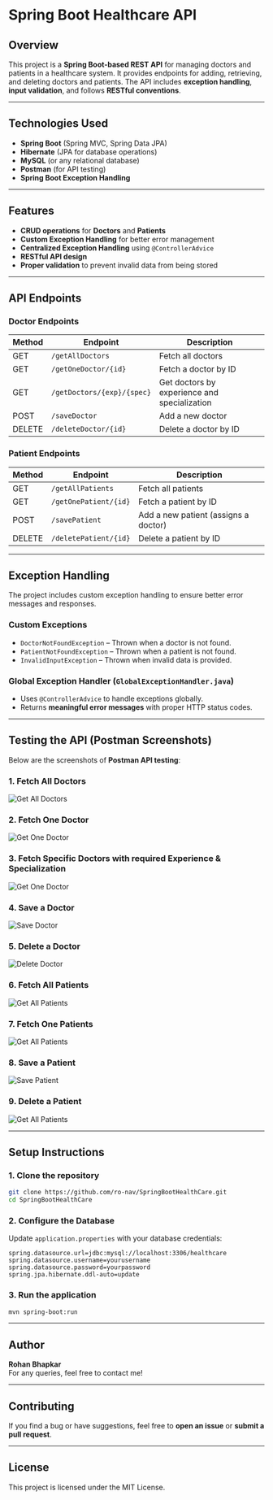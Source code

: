 # Spring Boot Healthcare API

## Overview
This project is a **Spring Boot-based REST API** for managing doctors and patients in a healthcare system. It provides endpoints for adding, retrieving, and deleting doctors and patients. The API includes **exception handling**, **input validation**, and follows **RESTful conventions**.

---

## Technologies Used
- **Spring Boot** (Spring MVC, Spring Data JPA)
- **Hibernate** (JPA for database operations)
- **MySQL** (or any relational database)
- **Postman** (for API testing)
- **Spring Boot Exception Handling**

---

## Features
- **CRUD operations** for **Doctors** and **Patients**
- **Custom Exception Handling** for better error management
- **Centralized Exception Handling** using `@ControllerAdvice`
- **RESTful API design**
- **Proper validation** to prevent invalid data from being stored

---

## API Endpoints

### **Doctor Endpoints**
| Method | Endpoint                 | Description |
|--------|--------------------------|-------------|
| GET    | `/getAllDoctors`         | Fetch all doctors |
| GET    | `/getOneDoctor/{id}`     | Fetch a doctor by ID |
| GET    | `/getDoctors/{exp}/{spec}` | Get doctors by experience and specialization |
| POST   | `/saveDoctor`            | Add a new doctor |
| DELETE | `/deleteDoctor/{id}`     | Delete a doctor by ID |

### **Patient Endpoints**
| Method | Endpoint                 | Description |
|--------|--------------------------|-------------|
| GET    | `/getAllPatients`        | Fetch all patients |
| GET    | `/getOnePatient/{id}`    | Fetch a patient by ID |
| POST   | `/savePatient`           | Add a new patient (assigns a doctor) |
| DELETE | `/deletePatient/{id}`    | Delete a patient by ID |

---

## Exception Handling
The project includes custom exception handling to ensure better error messages and responses.

### **Custom Exceptions**
- `DoctorNotFoundException` – Thrown when a doctor is not found.
- `PatientNotFoundException` – Thrown when a patient is not found.
- `InvalidInputException` – Thrown when invalid data is provided.

### **Global Exception Handler (`GlobalExceptionHandler.java`)**
- Uses `@ControllerAdvice` to handle exceptions globally.
- Returns **meaningful error messages** with proper HTTP status codes.

---

## Testing the API (Postman Screenshots)
Below are the screenshots of **Postman API testing**:

### **1. Fetch All Doctors**
![Get All Doctors](images/Fetch_All_Doctors.png)

### **2. Fetch One Doctor**
![Get One Doctor](images/Fetch_One_Doctor.png)

### **3. Fetch Specific Doctors with required Experience & Specialization**
![Get One Doctor](images/Fetch_Specific_Doctors_with_required_Experience_&_Specialization.png)

### **4. Save a Doctor**
![Save Doctor](images/Save_a_Doctor.png)

### **5. Delete a Doctor**
![Delete Doctor](images/Delete_a_Doctor.png)

### **6. Fetch All Patients**
![Get All Patients](images/Fetch_All_Patients.png)

### **7. Fetch One Patients**
![Get All Patients](images/Fetch_One_Patients.png)

### **8. Save a Patient**
![Save Patient](images/Save_a_Patient.png)

### **9. Delete a Patient**
![Get All Patients](images/Delete_a_Patient.png)

---

## Setup Instructions

### **1. Clone the repository**

```sh
git clone https://github.com/ro-nav/SpringBootHealthCare.git
cd SpringBootHealthCare
```

### **2. Configure the Database**

Update `application.properties` with your database credentials:

```properties
spring.datasource.url=jdbc:mysql://localhost:3306/healthcare
spring.datasource.username=yourusername
spring.datasource.password=yourpassword
spring.jpa.hibernate.ddl-auto=update
```

### **3. Run the application**

```sh
mvn spring-boot:run
```

---

## Author

**Rohan Bhapkar**\
For any queries, feel free to contact me!

---

## Contributing
If you find a bug or have suggestions, feel free to **open an issue** or **submit a pull request**.

---

## License

This project is licensed under the MIT License.
